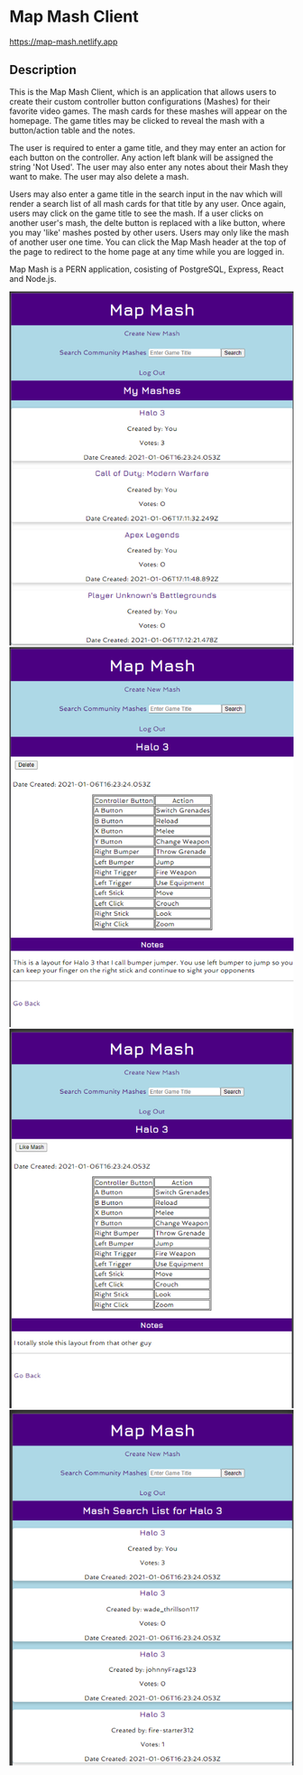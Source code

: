 # Map Mash Client

https://map-mash.netlify.app

## Description

This is the Map Mash Client, which is an application that allows users to create their custom controller button configurations (Mashes) for their favorite video games. The mash cards for these mashes will appear on the homepage. The game titles may be clicked to reveal the mash with a button/action table and the notes.

The user is required to enter a game title, and they may enter an action for each button on the controller. Any action left blank will be assigned the string 'Not Used'. The user may also enter any notes about their Mash they want to make. The user may also delete a mash.

Users may also enter a game title in the search input in the nav which will render a search list of all mash cards for that title by any user. Once again, users may click on the game title to see the mash. If a user clicks on another user's mash, the delte button is replaced with a like button, where you may 'like' mashes posted by other users. Users may only like the mash of another user one time. You can click the Map Mash header at the top of the page to redirect to the home page at any time while you are logged in.

Map Mash is a PERN application, cosisting of PostgreSQL, Express, React and Node.js.

![picture](./public/screenshots/Homepage.png)
![picture](./public/screenshots/Mash.png)
![picture](./public/screenshots/OtherUserMash.png)
![picture](./public/screenshots/SearchList.png)
